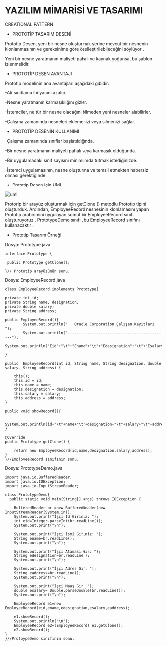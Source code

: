 # YAZILIM MİMARİSİ VE TASARIMI

CREATİONAL PATTERN

- PROTOTİP TASARIM DESENİ

Prototip Desen, yeni bir nesne oluşturmak yerine mevcut bir nesnenin klonlanmasının ve gereksinime göre özelleştirilebileceğini söylüyor .

Yeni bir nesne yaratmanın maliyeti pahalı ve kaynak yoğunsa, bu şablon izlenmelidir.

- PROTOTİP DESEN AVANTAJI

Prototip modelinin ana avantajları aşağıdaki gibidir:

-Alt sınıflama ihtiyacını azaltır.

-Nesne yaratmanın karmaşıklığını gizler.

-İstemciler, ne tür bir nesne olacağını bilmeden yeni nesneler alabilirler.

-Çalışma zamanında nesneleri eklemenizi veya silmenizi sağlar.

- PROTOTİP DESENİN KULLANIMI

-Çalışma zamanında sınıflar başlatıldığında.

-Bir nesne yaratmanın maliyeti pahalı veya karmaşık olduğunda.

-Bir uygulamadaki sınıf sayısını minimumda tutmak istediğinizde.

-İstemci uygulamasının, nesne oluşturma ve temsil etmekten habersiz olması gerektiğinde.


- Prototip Desen için UML

![uml](https://www.javatpoint.com/images/designpattern/prototype.jpg)

Protorip bir arayüz oluşturmak için getClone () metodlu Prototip tipini oluşturduk.
Ardından, EmployeeRecord nesnesinin klonlamasını yapan Prototip arabirimini uygulayan somut bir EmployeeRecord sınıfı oluşturuyoruz .
PrototypeDemo sınıfı , bu EmployeeRecord sınıfını kullanacaktır .

- Prototip Tasarım Örneği

Dosya: Prototype.java

    interface Prototype {  
  
     public Prototype getClone();  
      
    }// Prototip arayüzünün sonu.


Dosya: EmployeeRecord.java

    class EmployeeRecord implements Prototype{  
      
    private int id;  
    private String name, designation;  
    private double salary;  
    private String address;  
      
    public EmployeeRecord(){  
            System.out.println("   Oracle Corporation Çalışan Kayıtları ");  
            System.out.println("---------------------------------------------");  
            System.out.println("Eid"+"\t"+"Ename"+"\t"+"Edesignation"+"\t"+"Esalary"+"\t\t"+"Eaddress");  
      
    }  
  
    public  EmployeeRecord(int id, String name, String designation, double salary, String address) {  
          
        this();  
        this.id = id;  
        this.name = name;  
        this.designation = designation;  
        this.salary = salary;  
        this.address = address;  
    }  
      
    public void showRecord(){  
          
        System.out.println(id+"\t"+name+"\t"+designation+"\t"+salary+"\t"+address);  
    }  
  
    @Override  
    public Prototype getClone() {  
          
        return new EmployeeRecord(id,name,designation,salary,address);  
    }  
    }//EmployeeRecord sınıfının sonu.


Dosya: PrototypeDemo.java

    import java.io.BufferedReader;  
    import java.io.IOException;  
    import java.io.InputStreamReader;  
  
    class PrototypeDemo{  
      public static void main(String[] args) throws IOException {  
          
        BufferedReader br =new BufferedReader(new InputStreamReader(System.in));  
        System.out.print("İşçi Id Giriniz: ");  
        int eid=Integer.parseInt(br.readLine());  
        System.out.print("\n");  
          
        System.out.print("İşçi İsmi Giriniz: ");  
        String ename=br.readLine();  
        System.out.print("\n");  
          
        System.out.print("İşçi Ataması Gir: ");  
        String edesignation=br.readLine();  
        System.out.print("\n");  
          
        System.out.print("İşçi Adres Gir: ");  
        String eaddress=br.readLine();  
        System.out.print("\n");  
          
        System.out.print("İşçi Maaş Gir: ");  
        double esalary= Double.parseDouble(br.readLine());  
        System.out.print("\n");  
           
        EmployeeRecord e1=new EmployeeRecord(eid,ename,edesignation,esalary,eaddress);  
          
        e1.showRecord();  
        System.out.println("\n");  
        EmployeeRecord e2=(EmployeeRecord) e1.getClone();  
        e2.showRecord();  
    }     
    }//ProtoypeDemo sınıfının sonu.




